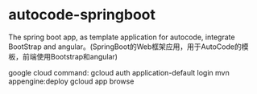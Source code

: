 # autocode-springboot
The spring boot app, as template application for autocode,  integrate BootStrap and angular。(SpringBoot的Web框架应用，用于AutoCode的模板，前端使用Bootstrap和angular)


google cloud command:
gcloud auth application-default login
mvn appengine:deploy
gcloud app browse
